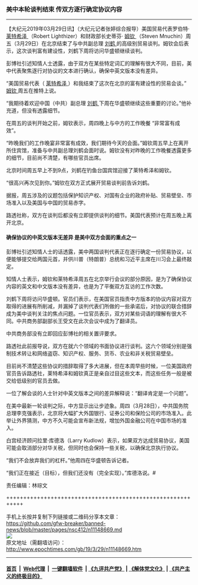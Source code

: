 ### 美中本轮谈判结束 传双方逐行确定协议内容
------------------------

<p>
 【大纪元2019年03月29日讯】（大纪元记者张婷综合报导）美国贸易代表罗伯特‧
 <a href="http://www.epochtimes.com/gb/tag/%E8%8E%B1%E7%89%B9%E5%B8%8C%E6%B3%BD.html">
  莱特希泽
 </a>
 （Robert Lighthizer）和财政部长史蒂芬‧
 <a href="http://www.epochtimes.com/gb/tag/%E5%A7%86%E9%92%A6.html">
  姆钦
 </a>
 （Steven Mnuchin）周五（3月29日）在北京结束了与中共副总理
 <a href="http://www.epochtimes.com/gb/tag/%E5%88%98%E9%B9%A4.html">
  刘鹤
 </a>
 的高级别贸易谈判。姆钦会后表示，这次谈判富有建设性，刘鹤下周将访问华盛顿继续谈判。
</p>
<p>
 彭博社引述知情人士透露，由于双方在某些特定词汇的理解有很大不同，目前，美中代表聚焦逐行对协议的文本进行确认，确保中英文版本没有差异。
</p>
<p>
 “美国贸易代表（
 <a href="http://www.epochtimes.com/gb/tag/%E8%8E%B1%E7%89%B9%E5%B8%8C%E6%B3%BD.html">
  莱特希泽
 </a>
 ）和我结束了这次在北京的富有建设性的贸易会谈。”
 <a href="http://www.epochtimes.com/gb/tag/%E5%A7%86%E9%92%A6.html">
  姆钦
 </a>
 周五在推特上说。
</p>
<p>
 “我期待着欢迎中国（中共）副总理
 <a href="http://www.epochtimes.com/gb/tag/%E5%88%98%E9%B9%A4.html">
  刘鹤
 </a>
 下周在华盛顿继续这些重要的讨论。”他补充道，但没有透露细节。
</p>
<p>
 在周五的谈判开始之前，姆钦表示，周四晚上与中方的工作晚餐 “非常富有成效”。
</p>
<p>
 “昨晚我们的工作晚宴非常富有成效，我们期待今天的会面。”姆钦周五早上在离开所住宾馆，准备与中共副总理刘鹤会面时说。姆钦没有对昨晚的工作晚餐透露更多的细节，目前尚不清楚，有哪些官员出席。
</p>
<p>
 北京时间周五早上不到9点，刘鹤在钓鱼台国宾馆迎接了莱特希泽和姆钦。
</p>
<p>
 “很高兴再次见到你。”姆钦在双方正式展开贸易谈判前告诉刘鹤。
</p>
<p>
 据报，周五涉及的议题包括保护知识产权、对国有企业的政府补贴、贸易壁垒、市场准入以及美国与中国的贸易赤字。
</p>
<p>
 路透社称，双方在谈判后都没有立即提供谈判的细节。美国代表预计在周五晚上离开北京。
</p>
<h4>
 确保协议的中英文版本无差异 是美中双方会面的重点之一
</h4>
<p>
 彭博社引述知情人士的话透露，美中两国谈判代表正在逐行确定一份贸易协议，以便能够提交给两国元首，并供川普（特朗普）总统和习近平主席在川习会上最终敲定。
</p>
<p>
 知情人士表示，姆钦和莱特希泽周五在北京举行会议的部分原因，是为了确保协议内容的英文和中文版本没有差异，也是为了平衡双方互访的工作次数。
</p>
<p>
 刘鹤下周将访问华盛顿。官员们表示，在美国官员指责中方版本的协议内容对双方取得的进展有所削减，并漏掉了谈判代表们所做的一些承诺后，对协议的联合措辞成为美中谈判关注的焦点问题。一位官员表示，双方对某些词语的理解有很大不同。中共商务部副部长王受文在此次会议中成为了翻译员。
</p>
<p>
 中共商务部没有立即回应彭博社的相关置评要求。
</p>
<p>
 路透社此前报导说，双方在就六个领域的书面协议进行谈判。这六个领域分别是强制技术转让和网络盗窃、知识产权、服务、货币、农业和非关税贸易壁垒。
</p>
<p>
 目前尚不清楚这些协议的措辞取得了多大进展，但在本周早些时候，一位美国政府官员告诉路透社，莱特希泽和姆钦真正是亲自过目这些文本，而这些任务一般是被交给低级别的官员去做。
</p>
<p>
 一位了解会谈的人士针对中英文版本之间的差异解释说：“翻译肯定是一个问题”。
</p>
<p>
 在美中最新一轮谈判之际，中方显示出让步迹象。周四（3月28日），中共国务院总理李克强表示，北京将大幅扩大外国银行、证券公司和保险公司的市场准入。此举让外界猜测，中方不久可能会宣布新法规，增加外国金融公司在中国市场的准入。
</p>
<p>
 白宫经济顾问拉里·库德洛（Larry Kudlow）表示，如果双方达成贸易协议，美国可能会取消部分对华关税，但同时也会保持一些关税，以确保北京执行协议。
</p>
<p>
 “我们不会放弃我们的杠杆。”他周四在华盛顿告诉记者。
</p>
<p>
 “我们正在接近（目标），但我们还没有（完全实现）。”库德洛说。#
</p>
<p>
 责任编辑：林琮文
</p>

+++++++++++++++++++++++++++++++++++++++++++++++++++++++++++<br/><br/>
手机上长按并复制下列链接或二维码分享本文章：<br/>
https://github.com/gfw-breaker/banned-news/blob/master/pages/nsc412/n11148669.md <br/>
<a href='https://github.com/gfw-breaker/banned-news/blob/master/pages/nsc412/n11148669.md'><img src='https://github.com/gfw-breaker/banned-news/blob/master/pages/nsc412/n11148669.md.png'/></a> <br/>
原文地址（需翻墙访问）：http://www.epochtimes.com/gb/19/3/29/n11148669.htm


------------------------
#### [首页](https://github.com/gfw-breaker/banned-news/blob/master/README.md) &nbsp;|&nbsp; [Web代理](https://github.com/labour-camp/helloworld) &nbsp;|&nbsp; [一键翻墙软件](https://github.com/gfw-breaker/nogfw/blob/master/README.md) &nbsp;| [《九评共产党》](https://github.com/gfw-breaker/9ping.md/blob/master/README.md#九评之一评共产党是什么) | [《解体党文化》](https://github.com/gfw-breaker/jtdwh.md/blob/master/README.md) | [《共产主义的终极目的》](https://github.com/gfw-breaker/gczydzjmd.md/blob/master/README.md)

